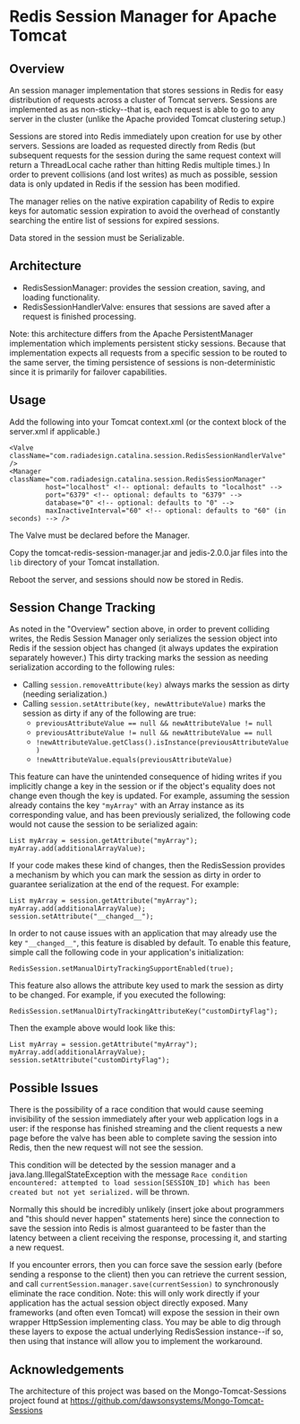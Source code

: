 Redis Session Manager for Apache Tomcat
=======================================

Overview
--------

An session manager implementation that stores sessions in Redis for easy distribution of requests across a cluster of Tomcat servers. Sessions are implemented as as non-sticky--that is, each request is able to go to any server in the cluster (unlike the Apache provided Tomcat clustering setup.)

Sessions are stored into Redis immediately upon creation for use by other servers. Sessions are loaded as requested directly from Redis (but subsequent requests for the session during the same request context will return a ThreadLocal cache rather than hitting Redis multiple times.) In order to prevent collisions (and lost writes) as much as possible, session data is only updated in Redis if the session has been modified.

The manager relies on the native expiration capability of Redis to expire keys for automatic session expiration to avoid the overhead of constantly searching the entire list of sessions for expired sessions.

Data stored in the session must be Serializable.

Architecture
------------

* RedisSessionManager: provides the session creation, saving, and loading functionality.
* RedisSessionHandlerValve: ensures that sessions are saved after a request is finished processing.

Note: this architecture differs from the Apache PersistentManager implementation which implements persistent sticky sessions. Because that implementation expects all requests from a specific session to be routed to the same server, the timing persistence of sessions is non-deterministic since it is primarily for failover capabilities.

Usage
-----

Add the following into your Tomcat context.xml (or the context block of the server.xml if applicable.)

    <Valve className="com.radiadesign.catalina.session.RedisSessionHandlerValve" />
    <Manager className="com.radiadesign.catalina.session.RedisSessionManager"
             host="localhost" <!-- optional: defaults to "localhost" -->
             port="6379" <!-- optional: defaults to "6379" -->
             database="0" <!-- optional: defaults to "0" -->
             maxInactiveInterval="60" <!-- optional: defaults to "60" (in seconds) --> />

The Valve must be declared before the Manager.

Copy the tomcat-redis-session-manager.jar and jedis-2.0.0.jar files into the `lib` directory of your Tomcat installation.

Reboot the server, and sessions should now be stored in Redis.

Session Change Tracking
-----------------------

As noted in the "Overview" section above, in order to prevent colliding writes, the Redis Session Manager only serializes the session object into Redis if the session object has changed (it always updates the expiration separately however.) This dirty tracking marks the session as needing serialization according to the following rules:

* Calling `session.removeAttribute(key)` always marks the session as dirty (needing serialization.)
* Calling `session.setAttribute(key, newAttributeValue)` marks the session as dirty if any of the following are true:
    * `previousAttributeValue == null && newAttributeValue != null`
    * `previousAttributeValue != null && newAttributeValue == null`
    * `!newAttributeValue.getClass().isInstance(previousAttributeValue)`
    * `!newAttributeValue.equals(previousAttributeValue)`

This feature can have the unintended consequence of hiding writes if you implicitly change a key in the session or if the object's equality does not change even though the key is updated. For example, assuming the session already contains the key `"myArray"` with an Array instance as its corresponding value, and has been previously serialized, the following code would not cause the session to be serialized again:

    List myArray = session.getAttribute("myArray");
    myArray.add(additionalArrayValue);

If your code makes these kind of changes, then the RedisSession provides a mechanism by which you can mark the session as dirty in order to guarantee serialization at the end of the request. For example:

    List myArray = session.getAttribute("myArray");
    myArray.add(additionalArrayValue);
    session.setAttribute("__changed__");

In order to not cause issues with an application that may already use the key `"__changed__"`, this feature is disabled by default. To enable this feature, simple call the following code in your application's initialization:

    RedisSession.setManualDirtyTrackingSupportEnabled(true);

This feature also allows the attribute key used to mark the session as dirty to be changed. For example, if you executed the following:

    RedisSession.setManualDirtyTrackingAttributeKey("customDirtyFlag");

Then the example above would look like this:

    List myArray = session.getAttribute("myArray");
    myArray.add(additionalArrayValue);
    session.setAttribute("customDirtyFlag");


Possible Issues
---------------

There is the possibility of a race condition that would cause seeming invisibility of the session immediately after your web application logs in a user: if the response has finished streaming and the client requests a new page before the valve has been able to complete saving the session into Redis, then the new request will not see the session.

This condition will be detected by the session manager and a java.lang.IllegalStateException with the message `Race condition encountered: attempted to load session[SESSION_ID] which has been created but not yet serialized.` will be thrown.

Normally this should be incredibly unlikely (insert joke about programmers and "this should never happen" statements here) since the connection to save the session into Redis is almost guaranteed to be faster than the latency between a client receiving the response, processing it, and starting a new request.

If you encounter errors, then you can force save the session early (before sending a response to the client) then you can retrieve the current session, and call `currentSession.manager.save(currentSession)` to synchronously eliminate the race condition. Note: this will only work directly if your application has the actual session object directly exposed. Many frameworks (and often even Tomcat) will expose the session in their own wrapper HttpSession implementing class. You may be able to dig through these layers to expose the actual underlying RedisSession instance--if so, then using that instance will allow you to implement the workaround.

Acknowledgements
----------------

The architecture of this project was based on the Mongo-Tomcat-Sessions project found at https://github.com/dawsonsystems/Mongo-Tomcat-Sessions